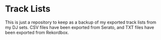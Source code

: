 # Track Lists

This is just a repository to keep as a backup of my exported track lists from my DJ sets. CSV files have been exported
from Serato, and TXT files have been exported from Rekordbox.
